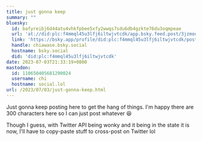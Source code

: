 ```yaml
---
title: just gonna keep
summary: ""
bluesky:
  id: bafyreibj6d44atu4vhkfpbee5xfy2wwqs7sdu6db4gzkte76du3oqmpeae
  url: 'at://did:plc:f4mmql45u3lfj6iltwjvtcdk/app.bsky.feed.post/3jzmouvs6lf22'
  link: 'https://bsky.app/profile/did:plc:f4mmql45u3lfj6iltwjvtcdk/post/3jzmouvs6lf22'
  handle: chiawase.bsky.social
  hostname: bsky.social
  did: 'did:plc:f4mmql45u3lfj6iltwjvtcdk'
date: 2023-07-03T21:33:19+0800
mastodon:
  id: 110650405681290024
  username: chi
  hostname: social.lol
url: /2023/07/03/just-gonna-keep.html
---
```


Just gonna keep posting here to get the hang of things. I'm happy there are 300 characters here so I can just post whatever 😆

Though I guess, with Twitter API being wonky and it being in the state it is now, I'll have to copy-paste stuff to cross-post on Twitter lol
